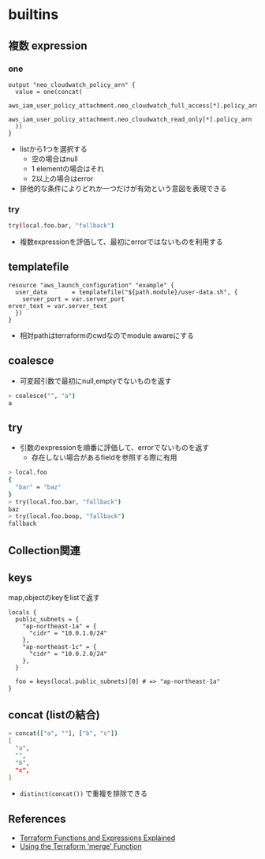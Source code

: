 # builtins

## 複数 expression

### one

```hcl
output "neo_cloudwatch_policy_arn" {
  value = one(concat(
    aws_iam_user_policy_attachment.neo_cloudwatch_full_access[*].policy_arn,
    aws_iam_user_policy_attachment.neo_cloudwatch_read_only[*].policy_arn
  ))
}
```

* listから1つを選択する
  * 空の場合はnull
  * 1 elementの場合はそれ
  * 2以上の場合はerror
* 排他的な条件によりどれか一つだけが有効という意図を表現できる

### try

```sh
try(local.foo.bar, "fallback")
```

* 複数expressionを評価して、最初にerrorではないものを利用する



## templatefile

```hcl
resource "aws_launch_configuration" "example" {
  user_data       = templatefile("${path.module}/user-data.sh", {
    server_port = var.server_port
erver_text = var.server_text
  })
}
```

* 相対pathはterraformのcwdなのでmodule awareにする


## coalesce

* 可変超引数で最初にnull,emptyでないものを返す

```sh
> coalesce("", "a")
a
```

## try

* 引数のexpressionを順番に評価して、errorでないものを返す
  * 存在しない場合があるfieldを参照する際に有用

```sh
> local.foo
{
  "bar" = "baz"
}
> try(local.foo.bar, "fallback")
baz
> try(local.foo.boop, "fallback")
fallback
```

## Collection関連

## keys

map,objectのkeyをlistで返す

```hcl
locals {
  public_subnets = {
    "ap-northeast-1a" = {
      "cidr" = "10.0.1.0/24"
    },
    "ap-northeast-1c" = {
      "cidr" = "10.0.2.0/24"
    },
  }

  foo = keys(local.public_subnets)[0] # => "ap-northeast-1a"
}
```

## concat (listの結合) 

```sh
> concat(["a", ""], ["b", "c"])
[
  "a",
  "",
  "b",
  "c",
]
```

* `distinct(concat())` で重複を排除できる

## References

* [Terraform Functions and Expressions Explained](https://build5nines.com/terraform-functions-and-expressions-explained/?mkt_tok=ODQ1LVpMRi0xOTEAAAGVpBvNRfPKaPxmyZtKzvfZ7nkcbKwo8Brcwph0cfSOxsQUTsPgFjlluhMQxKhraSxc68A4YMKJp9jrkpeNI7GNOVUgKlCRvmloHcSZPnM45Sy3-1M)
* [Using the Terraform ‘merge’ Function](https://build5nines.com/using-the-terraform-merge-function/)
